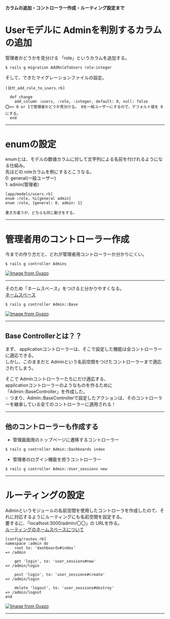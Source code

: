 #### カラムの追加・コントローラー作成・ルーティング設定まで

# Userモデルに Adminを判別するカラムの追加
管理者かどうかを見分ける 「role」というカラムを追加する。    
~~~
$ rails g migration AddRoleToUsers role:integer
~~~
    
そして、できたマイグレーションファイルの設定。
~~~
[日付_add_role_to_users.rb]

  def change
    add_column :users, :role, :integer, default: 0, null: false
⭕️=> 0 or 1で管理者かどうか見分ける。 0を一般ユーザーにするので、デフォルト値を 0にする。
  end
~~~
***

# enumの設定
enumとは、モデルの数値カラムに対して文字列による名前を付けれるようになる仕組み。    
先ほどの roleカラムを例にするとこうなる。    
0: general(一般ユーザー)    
1: admin(管理者)    
~~~
[app/models/users.rb]
enum :role, %i[general admin]
enum :role, {general: 0, admin: 1}

書き方違うが、どちらも同じ動きをする。
~~~
***

# 管理者用のコントローラー作成
今までの作り方だと、どれが管理者用コントローラーか分かりにくい。
~~~
$ rails g controller Admins
~~~   
[![Image from Gyazo](https://i.gyazo.com/f1da0bd6b294be0ca49a4cd4f39b662c.png)](https://gyazo.com/f1da0bd6b294be0ca49a4cd4f39b662c)    
***       
        
そのため「ネームスペース」をつけると分かりやすくなる。        
[ネームスペース](https://github.com/Tarara33/TIL/blob/main/Rails/Rails%E3%83%A1%E3%83%A2/%E5%90%8D%E5%89%8D%E7%A9%BA%E9%96%93.md)
~~~
$ rails g controller Admin::Base
~~~
[![Image from Gyazo](https://i.gyazo.com/ef31cab3f1b164d4eb482ab845b53aa2.png)](https://gyazo.com/ef31cab3f1b164d4eb482ab845b53aa2)
***

## Base Controllerとは？？
まず、 applicationコントローラーは、そこで設定した機能は全コントローラーに適応できる。        
しかし、このままだと Adminという名前空間をつけたコントローラーまで適応されてしまう。        
        
そこで Adminコントローラーたちにだけ適応する、        
applicationコントローラーのようなものを作るために「Admin::BaseController」を作成した。                
💡 つまり、Admin::BaseControllerで設定したアクションは、そのコントローラーを継承している全てのコントローラーに適用される！
***

## 他のコントローラーも作成する
- 管理画面用のトップページに遷移するコントローラー
~~~
$ rails g controller Admin::Dashboards index
~~~

- 管理者のログイン機能を担うコントローラー
~~~
$ rails g controller Admin::User_sessions new
~~~
***

# ルーティングの設定
Adminというモジュールの名前空間を使用したコントローラを作成したので、それに対応するようにルーティングにも名前空間を設定する。      
要するに、「localhost:3000/admin/〇〇」の URLを作る。        
[ルーティングのネームスペースについて](https://github.com/Tarara33/TIL/blob/main/Rails/Controller/Routes.md)
~~~
[config/routes.rb]
namespace :admin do
    root to: 'dashboards#index'
=> /admin

    get 'login', to: 'user_sessions#new'
=> /admin/login

    post 'login', to: 'user_sessions#create'
=> /admin/login

    delete 'logout', to: 'user_sessions#destroy'
=> /admin/logout
end
~~~
[![Image from Gyazo](https://i.gyazo.com/d570651cad2b3da0d2c685ce367bfeea.png)](https://gyazo.com/d570651cad2b3da0d2c685ce367bfeea)
***


